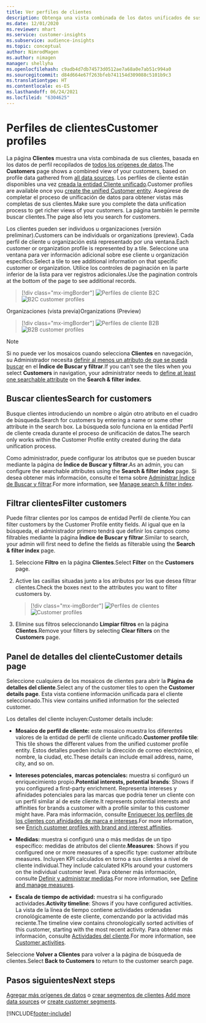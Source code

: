 ```yaml
---
title: Ver perfiles de clientes
description: Obtenga una vista combinada de los datos unificados de sus clientes.
ms.date: 12/01/2020
ms.reviewer: mhart
ms.service: customer-insights
ms.subservice: audience-insights
ms.topic: conceptual
author: NimrodMagen
ms.author: nimagen
manager: shellyha
ms.openlocfilehash: c9adb4d7db74573d0512ae7a68a0e7ab51c994a0
ms.sourcegitcommit: d84d664e67f263bfeb741154d309088c5101b9c3
ms.translationtype: HT
ms.contentlocale: es-ES
ms.lasthandoff: 06/24/2021
ms.locfileid: "6304625"
---
```

# <a name="customer-profiles"></a><span data-ttu-id="5a4cf-103">Perfiles de clientes</span><span class="sxs-lookup"><span data-stu-id="5a4cf-103">Customer profiles</span></span>

<span data-ttu-id="5a4cf-104">La página **Clientes** muestra una vista combinada de sus clientes, basada en los datos de perfil recopilados de [todos los orígenes de datos](data-sources.md).</span><span class="sxs-lookup"><span data-stu-id="5a4cf-104">The **Customers** page shows a combined view of your customers, based on profile data gathered from [all data sources](data-sources.md).</span></span> <span data-ttu-id="5a4cf-105">Los perfiles de cliente están disponibles una vez [creada la entidad Cliente unificado](data-unification.md).</span><span class="sxs-lookup"><span data-stu-id="5a4cf-105">Customer profiles are available once you [create the unified Customer entity](data-unification.md).</span></span> <span data-ttu-id="5a4cf-106">Asegúrese de completar el proceso de unificación de datos para obtener vistas más completas de sus clientes.</span><span class="sxs-lookup"><span data-stu-id="5a4cf-106">Make sure you complete the data unification process to get richer views of your customers.</span></span> <span data-ttu-id="5a4cf-107">La página también le permite buscar clientes.</span><span class="sxs-lookup"><span data-stu-id="5a4cf-107">The page also lets you search for customers.</span></span>

<span data-ttu-id="5a4cf-108">Los clientes pueden ser individuos u organizaciones (versión preliminar).</span><span class="sxs-lookup"><span data-stu-id="5a4cf-108">Customers can be individuals or organizations (preview).</span></span> <span data-ttu-id="5a4cf-109">Cada perfil de cliente u organización está representado por una ventana.</span><span class="sxs-lookup"><span data-stu-id="5a4cf-109">Each customer or organization profile is represented by a tile.</span></span> <span data-ttu-id="5a4cf-110">Seleccione una ventana para ver información adicional sobre ese cliente u organización específico.</span><span class="sxs-lookup"><span data-stu-id="5a4cf-110">Select a tile to see additional information on that specific customer or organization.</span></span> <span data-ttu-id="5a4cf-111">Utilice los controles de paginación en la parte inferior de la lista para ver registros adicionales.</span><span class="sxs-lookup"><span data-stu-id="5a4cf-111">Use the pagination controls at the bottom of the page to see additional records.</span></span>

> [!div class="mx-imgBorder"] 
> <span data-ttu-id="5a4cf-112">![Perfiles de cliente B2C](media/profiles-customers.png "Perfiles de cliente B2C")</span><span class="sxs-lookup"><span data-stu-id="5a4cf-112">![B2C customer profiles](media/profiles-customers.png "B2C customer profiles")</span></span>

<span data-ttu-id="5a4cf-113">Organizaciones (vista previa)</span><span class="sxs-lookup"><span data-stu-id="5a4cf-113">Organizations (Preview)</span></span>
> [!div class="mx-imgBorder"] 
> <span data-ttu-id="5a4cf-114">![Perfiles de cliente B2B](media/profile-customers-b2b.png "Perfiles de cliente B2B")</span><span class="sxs-lookup"><span data-stu-id="5a4cf-114">![B2B customer profiles](media/profile-customers-b2b.png "B2B customer profiles")</span></span>

> [!NOTE]
> <span data-ttu-id="5a4cf-115">Si no puede ver los mosaicos cuando selecciona **Clientes** en navegación, su Administrador necesita [definir al menos un atributo de que se pueda buscar](search-filter-index.md) en el **Índice de Buscar y filtrar**.</span><span class="sxs-lookup"><span data-stu-id="5a4cf-115">If you can't see the tiles when you select **Customers** in navigation, your administrator needs to [define at least one searchable attribute](search-filter-index.md) on the **Search & filter index**.</span></span>

## <a name="search-for-customers"></a><span data-ttu-id="5a4cf-116">Buscar clientes</span><span class="sxs-lookup"><span data-stu-id="5a4cf-116">Search for customers</span></span>

<span data-ttu-id="5a4cf-117">Busque clientes introduciendo un nombre o algún otro atributo en el cuadro de búsqueda.</span><span class="sxs-lookup"><span data-stu-id="5a4cf-117">Search for customers by entering a name or some other attribute in the search box.</span></span> <span data-ttu-id="5a4cf-118">La búsqueda solo funciona en la entidad Perfil de cliente creada durante el proceso de unificación de datos.</span><span class="sxs-lookup"><span data-stu-id="5a4cf-118">The search only works within the Customer Profile entity created during the data unification process.</span></span>

<span data-ttu-id="5a4cf-119">Como administrador, puede configurar los atributos que se pueden buscar mediante la página de **Índice de Buscar y filtrar**.</span><span class="sxs-lookup"><span data-stu-id="5a4cf-119">As an admin, you can configure the searchable attributes using the **Search & filter index** page.</span></span> <span data-ttu-id="5a4cf-120">Si desea obtener más información, consulte el tema sobre [Administrar Índice de Buscar y filtrar](search-filter-index.md).</span><span class="sxs-lookup"><span data-stu-id="5a4cf-120">For more information, see [Manage search & filter index](search-filter-index.md).</span></span>

## <a name="filter-customers"></a><span data-ttu-id="5a4cf-121">Filtrar clientes</span><span class="sxs-lookup"><span data-stu-id="5a4cf-121">Filter customers</span></span>

<span data-ttu-id="5a4cf-122">Puede filtrar clientes por los campos de entidad Perfil de cliente.</span><span class="sxs-lookup"><span data-stu-id="5a4cf-122">You can filter customers by the Customer Profile entity fields.</span></span> <span data-ttu-id="5a4cf-123">Al igual que en la búsqueda, el administrador primero tendrá que definir los campos como filtrables mediante la página **Índice de Buscar y filtrar**.</span><span class="sxs-lookup"><span data-stu-id="5a4cf-123">Similar to search, your admin will first need to define the fields as filterable using the **Search & filter index** page.</span></span>

1. <span data-ttu-id="5a4cf-124">Seleccione **Filtro** en la página **Clientes**.</span><span class="sxs-lookup"><span data-stu-id="5a4cf-124">Select **Filter** on the **Customers** page.</span></span>

2. <span data-ttu-id="5a4cf-125">Active las casillas situadas junto a los atributos por los que desea filtrar clientes.</span><span class="sxs-lookup"><span data-stu-id="5a4cf-125">Check the boxes next to the attributes you want to filter customers by.</span></span>

   > [!div class="mx-imgBorder"] 
   > <span data-ttu-id="5a4cf-126">![Perfiles de clientes](media/profiles-customers3.png "Perfiles de clientes")</span><span class="sxs-lookup"><span data-stu-id="5a4cf-126">![Customer profiles](media/profiles-customers3.png "Customer profiles")</span></span>

3. <span data-ttu-id="5a4cf-127">Elimine sus filtros seleccionando **Limpiar filtros** en la página **Clientes**.</span><span class="sxs-lookup"><span data-stu-id="5a4cf-127">Remove your filters by selecting **Clear filters** on the **Customers** page.</span></span>

##  <a name="customer-details-page"></a><span data-ttu-id="5a4cf-128">Panel de detalles del cliente</span><span class="sxs-lookup"><span data-stu-id="5a4cf-128">Customer details page</span></span>

<span data-ttu-id="5a4cf-129">Seleccione cualquiera de los mosaicos de clientes para abrir la **Página de detalles del cliente**.</span><span class="sxs-lookup"><span data-stu-id="5a4cf-129">Select any of the customer tiles to open the **Customer details page**.</span></span> <span data-ttu-id="5a4cf-130">Esta vista contiene información unificada para el cliente seleccionado.</span><span class="sxs-lookup"><span data-stu-id="5a4cf-130">This view contains unified information for the selected customer.</span></span>

<span data-ttu-id="5a4cf-131">Los detalles del cliente incluyen:</span><span class="sxs-lookup"><span data-stu-id="5a4cf-131">Customer details include:</span></span>

-   <span data-ttu-id="5a4cf-132">**Mosaico de perfil de cliente:** este mosaico muestra los diferentes valores de la entidad de perfil de cliente unificado.</span><span class="sxs-lookup"><span data-stu-id="5a4cf-132">**Customer profile tile**: This tile shows the different values from the unified customer profile entity.</span></span> <span data-ttu-id="5a4cf-133">Estos detalles pueden incluir la dirección de correo electrónico, el nombre, la ciudad, etc.</span><span class="sxs-lookup"><span data-stu-id="5a4cf-133">These details can include email address, name, city, and so on.</span></span> 

-   <span data-ttu-id="5a4cf-134">**Intereses potenciales, marcas potenciales:** muestra si configuró un enriquecimiento propio.</span><span class="sxs-lookup"><span data-stu-id="5a4cf-134">**Potential interests, potential brands**: Shows if you configured a first-party enrichment.</span></span> <span data-ttu-id="5a4cf-135">Representa intereses y afinidades potenciales para las marcas que podría tener un cliente con un perfil similar al de este cliente.</span><span class="sxs-lookup"><span data-stu-id="5a4cf-135">It represents potential interests and affinities for brands a customer with a profile similar to this customer might have.</span></span> <span data-ttu-id="5a4cf-136">Para más información, consulte [Enriquecer los perfiles de los clientes con afinidades de marca e intereses](enrichment-microsoft.md).</span><span class="sxs-lookup"><span data-stu-id="5a4cf-136">For more information, see [Enrich customer profiles with brand and interest affinities](enrichment-microsoft.md).</span></span>

-   <span data-ttu-id="5a4cf-137">**Medidas:** muestra si configuró una o más medidas de un tipo específico: medidas de atributos del cliente.</span><span class="sxs-lookup"><span data-stu-id="5a4cf-137">**Measures**: Shows if you configured one or more measures of a specific type: customer attribute measures.</span></span> <span data-ttu-id="5a4cf-138">Incluyen KPI calculados en torno a sus clientes a nivel de cliente individual.</span><span class="sxs-lookup"><span data-stu-id="5a4cf-138">They include calculated KPIs around your customers on the individual customer level.</span></span> <span data-ttu-id="5a4cf-139">Para obtener más información, consulte [Definir y administrar medidas](measures.md).</span><span class="sxs-lookup"><span data-stu-id="5a4cf-139">For more information, see [Define and manage measures](measures.md).</span></span>

-   <span data-ttu-id="5a4cf-140">**Escala de tiempo de actividad:** muestra si ha configurado actividades.</span><span class="sxs-lookup"><span data-stu-id="5a4cf-140">**Activity timeline**: Shows if you have configured activities.</span></span> <span data-ttu-id="5a4cf-141">La vista de la línea de tiempo contiene actividades ordenadas cronológicamente de este cliente, comenzando por la actividad más reciente.</span><span class="sxs-lookup"><span data-stu-id="5a4cf-141">The timeline view contains chronologically sorted activities of this customer, starting with the most recent activity.</span></span> <span data-ttu-id="5a4cf-142">Para obtener más información, consulte [Actividades del cliente](activities.md).</span><span class="sxs-lookup"><span data-stu-id="5a4cf-142">For more information, see [Customer activities](activities.md).</span></span>

<span data-ttu-id="5a4cf-143">Seleccione **Volver a Clientes** para volver a la página de búsqueda de clientes.</span><span class="sxs-lookup"><span data-stu-id="5a4cf-143">Select **Back to Customers** to return to the customer search page.</span></span>

## <a name="next-steps"></a><span data-ttu-id="5a4cf-144">Pasos siguientes</span><span class="sxs-lookup"><span data-stu-id="5a4cf-144">Next steps</span></span>

<span data-ttu-id="5a4cf-145">[Agregar más orígenes de datos](data-sources.md) o [crear segmentos de clientes](segments.md).</span><span class="sxs-lookup"><span data-stu-id="5a4cf-145">[Add more data sources](data-sources.md) or [create customer segments](segments.md).</span></span>


[!INCLUDE[footer-include](../includes/footer-banner.md)]
